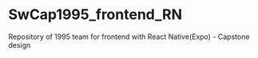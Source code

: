 # SwCap1995_frontend_RN
Repository of 1995 team for frontend with React Native(Expo) - Capstone design
